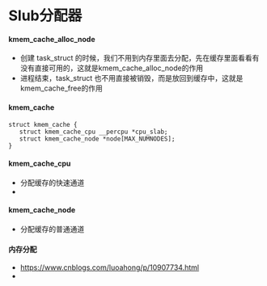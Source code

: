# Slub分配器
#### kmem_cache_alloc_node
* 创建 task_struct 的时候，我们不用到内存里面去分配，先在缓存里面看看有没有直接可用的，这就是kmem_cache_alloc_node的作用
* 进程结束，task_struct 也不用直接被销毁，而是放回到缓存中，这就是kmem_cache_free的作用

#### kmem_cache
```
struct kmem_cache {
   struct kmem_cache_cpu __percpu *cpu_slab;
   struct kmem_cache_node *node[MAX_NUMNODES];
}
```

#### kmem_cache_cpu
* 分配缓存的快速通道
* 

#### kmem_cache_node
* 分配缓存的普通通道

#### 内存分配
* https://www.cnblogs.com/luoahong/p/10907734.html
* 